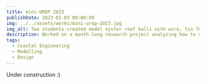 ```yaml
---
title: mini-UROP 2023
publishDate: 2023-02-03 00:00:00
img: ../../assets/works/mini-urop-2023.jpg
img_alt: Two students created model oyster reef balls with wire, tin foil, and epoxy.
description: Worked on a month-long research project analyzing how to model coastal adaptation for the benefit of the general public in the face of global climate change.
tags:
  - Coastal Engineering
  - Modelling
  - Design
---
```


Under construction :)
